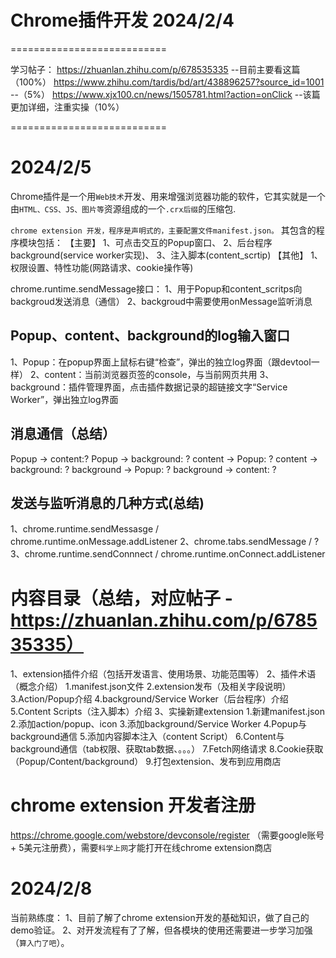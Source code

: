 # Chrome插件开发 2024/2/4

===========================

学习帖子：
https://zhuanlan.zhihu.com/p/678535335  --目前主要看这篇（100%）
https://www.zhihu.com/tardis/bd/art/438896257?source_id=1001 --（5%）
https://www.xjx100.cn/news/1505781.html?action=onClick --该篇更加详细，注重实操（10%）

===========================
# 2024/2/5

Chrome插件是一个用`Web技术`开发、用来增强浏览器功能的软件，它其实就是一个由`HTML、CSS、JS、图片等`资源组成的一个`.crx后缀`的压缩包.

`chrome extension 开发，程序是声明式的，主要配置文件manifest.json。`
其包含的程序模块包括：
【主要】
1、可点击交互的Popup窗口、
2、后台程序background(service worker实现)、
3、注入脚本(content_scrtip)
【其他】
1、权限设置、特性功能(网路请求、cookie操作等)

chrome.runtime.sendMessage接口：
1、用于Popup和content_scritps向backgroud发送消息（通信）
2、backgroud中需要使用onMessage监听消息

## Popup、content、background的log输入窗口
1、Popup：在popup界面上鼠标右键“检查”，弹出的独立log界面（跟devtool一样）
2、content：当前浏览器页签的console，与当前网页共用
3、background：插件管理界面，点击插件数据记录的超链接文字“Service Worker”，弹出独立log界面

## 消息通信（总结）
Popup -> content:?
Popup -> background: ?
content -> Popup: ?
content -> background: ?
background -> Popup: ?
background -> content: ?

## 发送与监听消息的几种方式(总结)
1、chrome.runtime.sendMessasge / chrome.runtime.onMessage.addListener
2、chrome.tabs.sendMessage / ?
3、chrome.runtime.sendConnnect / chrome.runtime.onConnect.addListener

# 内容目录（总结，对应帖子 - https://zhuanlan.zhihu.com/p/678535335）
1、extension插件介绍（包括开发语言、使用场景、功能范围等）
2、插件术语（概念介绍）
    1.manifest.json文件
    2.extension发布（及相关字段说明）
    3.Action/Popup介绍
    4.background/Service Worker（后台程序）介绍
    5.Content Scripts（注入脚本）介绍
3、实操新建extension
    1.新建manifest.json
    2.添加action/popup、icon
    3.添加background/Service Worker
    4.Popup与background通信
    5.添加内容脚本注入（content Script）
    6.Content与background通信（tab权限、获取tab数据、。。。）
    7.Fetch网络请求
    8.Cookie获取（Popup/Content/background）
    9.打包extension、发布到应用商店

# chrome extension 开发者注册
https://chrome.google.com/webstore/devconsole/register
（需要google账号 + 5美元注册费），需要`科学上网`才能打开在线chrome extension商店

#  2024/2/8
当前熟练度：
1、目前了解了chrome extension开发的基础知识，做了自己的demo验证。
2、对开发流程有了了解，但各模块的使用还需要进一步学习加强（`算入门了吧`）。